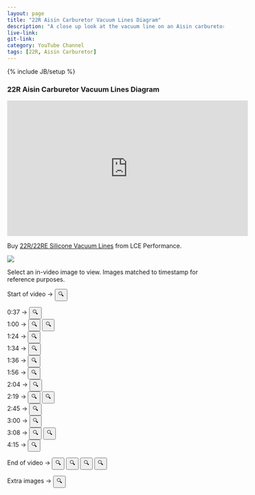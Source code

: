 ```yaml
---
layout: page
title: "22R Aisin Carburetor Vacuum Lines Diagram"
description: "A close up look at the vacuum line on an Aisin carburetor from a 22R engine."
live-link: 
git-link: 
category: YouTube Channel
tags: [22R, Aisin Carburetor]
---
```

{% include JB/setup %}

### 22R Aisin Carburetor Vacuum Lines Diagram

<iframe width="560" height="315" src="https://www.youtube.com/embed/9omRz4x0oHI" frameborder="0" allow="accelerometer; autoplay; encrypted-media; gyroscope; picture-in-picture" allowfullscreen></iframe>

Buy [22R/22RE Silicone Vacuum Lines](https://www.lceperformance.com/22RE-Silicone-Vacuum-Hose-Kit-Black-p/1072442.htm) from LCE Performance.

<img id="content" src="http://isaacdozier.com/assets/custom-img/0.png">

Select an in-video image to view.
Images matched to timestamp for reference purposes.

Start of video → 
<button onclick="changeImg(0)">🔍</button> <br/>

0:37 → <button onclick="changeImg(1)">🔍</button> <br/>
1:00 → <button onclick="changeImg(2)">🔍</button>
	   <button onclick="changeImg(3)">🔍</button> <br/>
1:24 → <button onclick="changeImg(4)">🔍</button> <br/>
1:34 → <button onclick="changeImg(5)">🔍</button> <br/>
1:36 → <button onclick="changeImg(6)">🔍</button> <br/>
1:56 → <button onclick="changeImg(7)">🔍</button> <br/>
2:04 → <button onclick="changeImg(8)">🔍</button> <br/>
2:19 → <button onclick="changeImg(9)">🔍</button>
	   <button onclick="changeImg(10)">🔍</button> <br/>
2:45 → <button onclick="changeImg(11)">🔍</button> <br/>
3:00 → <button onclick="changeImg(12)">🔍</button> <br/>
3:08 → <button onclick="changeImg(13)">🔍</button>
	   <button onclick="changeImg(14)">🔍</button> <br/>
4:15 → <button onclick="changeImg(15)">🔍</button> <br/>

End of video → 
<button onclick="changeImg(16)">🔍</button>
<button onclick="changeImg(17)">🔍</button>
<button onclick="changeImg(18)">🔍</button>
<button onclick="changeImg(19)">🔍</button>

Extra images → 
<button onclick="changeImg(20)">🔍</button>

<script src="http://isaacdozier.com/assets/custom-js/22r.js"></script>
